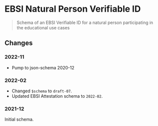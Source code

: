 # EBSI Natural Person Verifiable ID

> Schema of an EBSI Verifiable ID for a natural person participating in the educational use cases

## Changes

### 2022-11

- Pump to json-schema 2020-12

### 2022-02

- Changed `$schema` to `draft-07`.
- Updated EBSI Attestation schema to `2022-02`.

### 2021-12

Initial schema.
